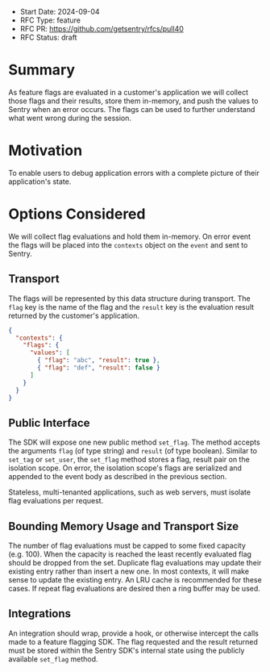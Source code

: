 - Start Date: 2024-09-04
- RFC Type: feature
- RFC PR: https://github.com/getsentry/rfcs/pull40
- RFC Status: draft

# Summary

As feature flags are evaluated in a customer's application we will collect those flags and their results, store them in-memory, and push the values to Sentry when an error occurs. The flags can be used to further understand what went wrong during the session.

# Motivation

To enable users to debug application errors with a complete picture of their application's state.

# Options Considered

We will collect flag evaluations and hold them in-memory. On error event the flags will be placed into the `contexts` object on the `event` and sent to Sentry.

## Transport

The flags will be represented by this data structure during transport. The `flag` key is the name of the flag and the `result` key is the evaluation result returned by the customer's application.

```json
{
  "contexts": {
    "flags": {
      "values": [
        { "flag": "abc", "result": true },
        { "flag": "def", "result": false }
      ]
    }
  }
}
```

## Public Interface

The SDK will expose one new public method `set_flag`. The method accepts the arguments `flag` (of type string) and `result` (of type boolean). Similar to `set_tag` or `set_user`, the `set_flag` method stores a flag, result pair on the isolation scope. On error, the isolation scope's flags are serialized and appended to the event body as described in the previous section.

Stateless, multi-tenanted applications, such as web servers, must isolate flag evaluations per request.

## Bounding Memory Usage and Transport Size

The number of flag evaluations must be capped to some fixed capacity (e.g. 100). When the capacity is reached the least recently evaluated flag should be dropped from the set. Duplicate flag evaluations may update their existing entry rather than insert a new one. In most contexts, it will make sense to update the existing entry. An LRU cache is recommended for these cases. If repeat flag evaluations are desired then a ring buffer may be used.

## Integrations

An integration should wrap, provide a hook, or otherwise intercept the calls made to a feature flagging SDK. The flag requested and the result returned must be stored within the Sentry SDK's internal state using the publicly available `set_flag` method.
